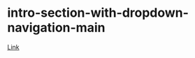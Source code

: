 # intro-section-with-dropdown-navigation-main 
[Link](https://gbatz2.github.io/intro-section-with-dropdown-navigation-main)
